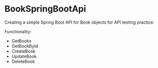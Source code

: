# BookSpringBootApi
Creating a simple Spring Boot API for Book objects for API testing practice

Functionality:
- GetBooks
- GetBookById
- CreateBook
- UpdateBook
- DeleteBook



